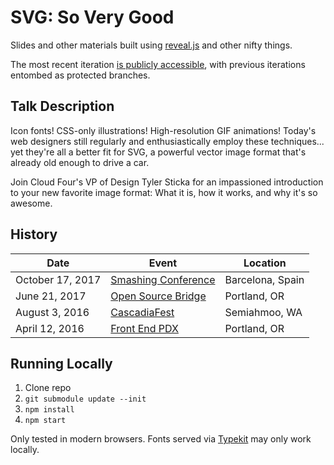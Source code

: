 # SVG: So Very Good

Slides and other materials built using [reveal.js](http://lab.hakim.se/reveal-js/) and other nifty things.

The most recent iteration [is publicly accessible](http://tylersticka.github.io/slides-svg/), with previous iterations entombed as protected branches. 

## Talk Description

Icon fonts! CSS-only illustrations! High-resolution GIF animations! Today's web designers still regularly and enthusiastically employ these techniques... yet they're all a better fit for SVG, a powerful vector image format that's already old enough to drive a car.

Join Cloud Four's VP of Design Tyler Sticka for an impassioned introduction to your new favorite image format: What it is, how it works, and why it's so awesome.

## History

Date | Event | Location
--- | --- | ---
October 17, 2017 | [Smashing Conference](https://smashingconf.com/barcelona-2017/) | Barcelona, Spain
June 21, 2017 | [Open Source Bridge](http://opensourcebridge.org/sessions/1975) | Portland, OR
August 3, 2016 | [CascadiaFest](http://2016.cascadiafest.org/) | Semiahmoo, WA
April 12, 2016 | [Front End PDX](http://www.meetup.com/Front-End-PDX/events/228783382/) | Portland, OR

## Running Locally

1. Clone repo
1. `git submodule update --init`
1. `npm install`
1. `npm start`

Only tested in modern browsers. Fonts served via [Typekit](https://typekit.com/) may only work locally.
